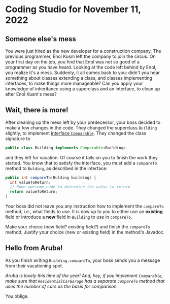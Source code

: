 # Coding Studio for November 11, 2022

## Someone else's mess

You were just hired as the new developer for a construction company. The previous programmer, Enol Kusm left the company to join the circus. On your first day on the job, you find that Enol was not so good of a programmer as you have heard. Looking at the code left behind by Enol, you realize it's a mess. Suddenly, it all comes back to you: didn't you hear something about classes extending a class, and classes implementing interfaces, to make things more manageable? Can you apply your knowledge of inheritance using a superclass and an interface, to clean up after Enol Kusm's mess?

## Wait, there is more!

After cleaning up the mess left by your predecessor, your boss decided to make a few changes in the code. They changed the superclass ``Building`` slightly, to implement [interface ``Comparable``](https://docs.oracle.com/javase/8/docs/api/java/lang/Comparable.html#compareTo-T-). They changed the class signature to 

```java
public class Building implements Comparable<Building> 
```

and they left for vacation. Of course it falls on you to finish the work they started. You know that to satisfy the interface, you must add a ``compareTo`` method to ``Bulding``, as described in the interface:

```java
public int compareTo(Bulding building) {
  int valueToReturn;
  // Some awesome code to determine the value to return
  return valueToReturn;
}
```

Your boss did not leave you any instruction how to implement the ``compareTo`` method, i.e., what fields to use. It is now up to you to either use an **existing** field or introduce a **new** field in ``Building`` to use in ``compareTo``.

Make your choice (new field? existing field?) and finish the ``compareTo`` method.  Justify your choice (new or existing field) in the method's Javadoc.

## Hello from Aruba!

As you finish writing ``Building.compareTo``, your boss sends you a message from their vacationing spot. 

*Aruba is lovely this time of the year! And, hey, if you implement ``Comparable``, make sure that ``ResidentialCarGarage`` has a separate ``compareTo`` method that uses the number of cars as the basis for comparison.*

You oblige.

